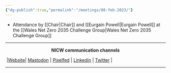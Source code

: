 ```yaml
---
{"dg-publish":true,"permalink":"/meetings/08-feb-2023/"}
---
```



- Attendance by [[Chair\|Chair]] and [[Eurgain Powell\|Eurgain Powell]] at the [[Wales Net Zero 2035 Challenge Group\|Wales Net Zero 2035 Challenge Group]]

***
<p style="text-align: center;font-weight:bold";>NICW communication channels</p>

󠁧 |[Website](https://nationalinfrastructurecommission.wales)| [Mastodon](https://toot.wales/@NICW) | [Pixelfed](https://pix.toot.wales/NICW) | [Linkedin](https://www.linkedin.com/company/26268509/) | [Twitter](https://twitter.com/InfraCommCymru) |
***


